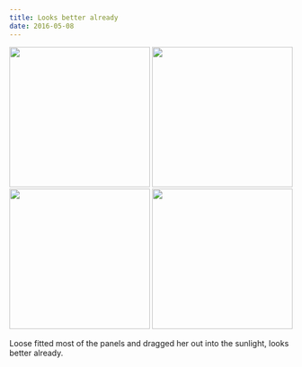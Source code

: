 ```yaml
---
title: Looks better already
date: 2016-05-08 
---
```


  <img src="/Photos/2016-05-08/20160508-104437-26818660781-o.jpg" width="250">
  <img src="/Photos/2016-05-08/20160508-104501-26281636193-o.jpg" width="250">
  <img src="/Photos/2016-05-08/20160508-104529-26886311335-o.jpg" width="250">
  <img src="/Photos/2016-05-27/20160527-170424-26680605014-o.jpg" width="250">
  
Loose fitted most of the panels and dragged her out into the sunlight, looks better already﻿.

